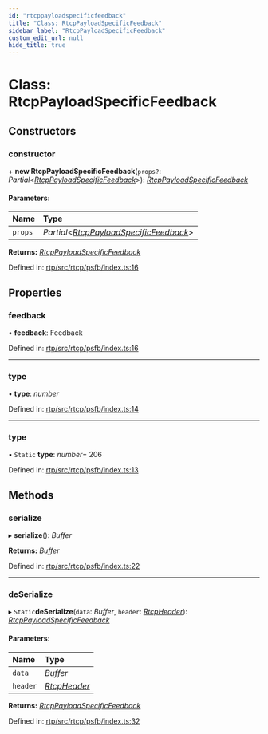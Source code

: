 ```yaml
---
id: "rtcppayloadspecificfeedback"
title: "Class: RtcpPayloadSpecificFeedback"
sidebar_label: "RtcpPayloadSpecificFeedback"
custom_edit_url: null
hide_title: true
---
```


# Class: RtcpPayloadSpecificFeedback

## Constructors

### constructor

\+ **new RtcpPayloadSpecificFeedback**(`props?`: *Partial*<[*RtcpPayloadSpecificFeedback*](rtcppayloadspecificfeedback.md)\>): [*RtcpPayloadSpecificFeedback*](rtcppayloadspecificfeedback.md)

#### Parameters:

Name | Type |
:------ | :------ |
`props` | *Partial*<[*RtcpPayloadSpecificFeedback*](rtcppayloadspecificfeedback.md)\> |

**Returns:** [*RtcpPayloadSpecificFeedback*](rtcppayloadspecificfeedback.md)

Defined in: [rtp/src/rtcp/psfb/index.ts:16](https://github.com/shinyoshiaki/werift-webrtc/blob/2cffe94/packages/rtp/src/rtcp/psfb/index.ts#L16)

## Properties

### feedback

• **feedback**: Feedback

Defined in: [rtp/src/rtcp/psfb/index.ts:16](https://github.com/shinyoshiaki/werift-webrtc/blob/2cffe94/packages/rtp/src/rtcp/psfb/index.ts#L16)

___

### type

• **type**: *number*

Defined in: [rtp/src/rtcp/psfb/index.ts:14](https://github.com/shinyoshiaki/werift-webrtc/blob/2cffe94/packages/rtp/src/rtcp/psfb/index.ts#L14)

___

### type

▪ `Static` **type**: *number*= 206

Defined in: [rtp/src/rtcp/psfb/index.ts:13](https://github.com/shinyoshiaki/werift-webrtc/blob/2cffe94/packages/rtp/src/rtcp/psfb/index.ts#L13)

## Methods

### serialize

▸ **serialize**(): *Buffer*

**Returns:** *Buffer*

Defined in: [rtp/src/rtcp/psfb/index.ts:22](https://github.com/shinyoshiaki/werift-webrtc/blob/2cffe94/packages/rtp/src/rtcp/psfb/index.ts#L22)

___

### deSerialize

▸ `Static`**deSerialize**(`data`: *Buffer*, `header`: [*RtcpHeader*](rtcpheader.md)): [*RtcpPayloadSpecificFeedback*](rtcppayloadspecificfeedback.md)

#### Parameters:

Name | Type |
:------ | :------ |
`data` | *Buffer* |
`header` | [*RtcpHeader*](rtcpheader.md) |

**Returns:** [*RtcpPayloadSpecificFeedback*](rtcppayloadspecificfeedback.md)

Defined in: [rtp/src/rtcp/psfb/index.ts:32](https://github.com/shinyoshiaki/werift-webrtc/blob/2cffe94/packages/rtp/src/rtcp/psfb/index.ts#L32)
